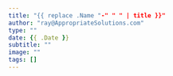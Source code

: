 ```yaml
---
title: "{{ replace .Name "-" " " | title }}"
author: "ray@AppropriateSolutions.com"
type: ""
date: {{ .Date }}
subtitle: ""
image: ""
tags: []
---
```

